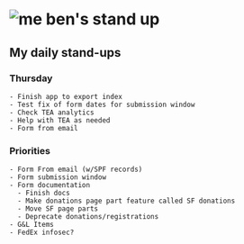 # ![me](https://avatars2.githubusercontent.com/u/5232044?s=50&v=4) ben's stand up

## My daily stand-ups
    
### Thursday
    
    - Finish app to export index
    - Test fix of form dates for submission window
    - Check TEA analytics
    - Help with TEA as needed
    - Form from email
    

### Priorities 
   
    - Form From email (w/SPF records)
    - Form submission window
    - Form documentation
      - Finish docs
      - Make donations page part feature called SF donations
      - Move SF page parts
      - Deprecate donations/registrations
    - G&L Items
    - FedEx infosec?
      
